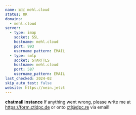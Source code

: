 ```yaml
---
name: 🇩🇪 mehl.cloud
status: OK
domains: 
  - mehl.cloud
server:
  - type: imap
    socket: SSL
    hostname: mehl.cloud
    port: 993
    username_pattern: EMAIL
  - type: smtp
    socket: STARTTLS
    hostname: mehl.cloud
    port: 587
    username_pattern: EMAIL
last_checked: 2024-02
skip_auto_test: false
website: https://nein.jetzt
---
```

__chatmail instance__
If anything went wrong, please write me at https://form.ctldpc.de or onto ctl@dpc.re via email!
